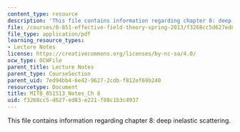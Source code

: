 ```yaml
---
content_type: resource
description: 'This file contains information regarding chapter 8: deep inelastic scattering.'
file: /courses/8-851-effective-field-theory-spring-2013/f3268cc5d627ed83e221f88c1b3c4937_MIT8_851S13_DeepInelaScatt.pdf
file_type: application/pdf
learning_resource_types:
- Lecture Notes
license: https://creativecommons.org/licenses/by-nc-sa/4.0/
ocw_type: OCWFile
parent_title: Lecture Notes
parent_type: CourseSection
parent_uid: 7ed94bb4-6e42-9627-2cdb-f812ef69b240
resourcetype: Document
title: MIT8_851S13_Notes_Ch 8
uid: f3268cc5-d627-ed83-e221-f88c1b3c4937
---
```

This file contains information regarding chapter 8: deep inelastic scattering.